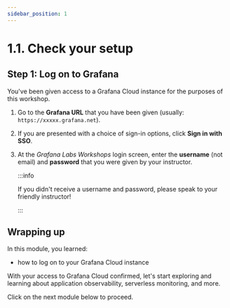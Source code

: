 ```yaml
---
sidebar_position: 1
---
```


# 1.1. Check your setup

## Step 1: Log on to Grafana

You've been given access to a Grafana Cloud instance for the purposes of this workshop.

1.  Go to the **Grafana URL** that you have been given (usually: `https://xxxxx.grafana.net`).

1.  If you are presented with a choice of sign-in options, click **Sign in with SSO**.

1.  At the _Grafana Labs Workshops_ login screen, enter the **username** (not email) and **password** that you were given by your instructor.

    :::info

    If you didn't receive a username and password, please speak to your friendly instructor!

    :::

## Wrapping up

In this module, you learned:

- how to log on to your Grafana Cloud instance

With your access to Grafana Cloud confirmed, let's start exploring and learning about application observability, serverless monitoring, and more.

Click on the next module below to proceed.

